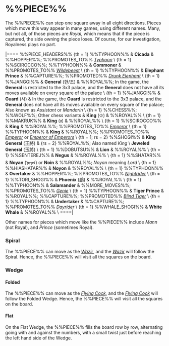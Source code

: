 # %%PIECE%%

The %%PIECE%% can step one square away in all eight directions.
Pieces which move this way appear in many games, using different names.
Many, but not all, of those pieces are *Royal*, which means that if
the piece is captured, the side owning the piece loses.
Of course, for our investigation, Royalness plays no part.

|====
%%PIECE_HEADERS%%
{th = 1} %%TYPHOON%%
       & **Cicada**
       & %%HOPPER%%; %%PROMOTES_TO%% [*Typhoon*](genie.html?piece=typoon) \\
{th = 1} %%SCIROCCO%%; %%TYPHOON%%
       & **Commoner**
       & %%PROMOTES_TO%% [*Wildebeest*](gnu.html?piece=wildebeest) \\
{th = 1} %%TYPHOON%%
       & **Elephant Prince**
       & %%CAPTURE%%; %%PROMOTED%% [*Drunk Elephant*](drunk_elephant.html) \\
{th = 1} %%JANGGI%%
       & **General** (&#xD55C;/&#xCD08;)
       & %%ROYAL%%;
         In the game, the **General** is restricted to the 3x3 palace,
         and the **General** does not have all its moves available 
         on every square of the palace \\
{th = 1} %%JANGGI%%
       & **Guard** (&#xC0AC;)
       & In the game, the **Guard** is restricted to the 3x3 palace,
         and the **General** does not have all its moves available 
         on every square of the palace; Also known as *Assistant* or
         *Mandarin* \\
{th = 1} %%CHESS%%; %%WOLF%%; Other chess variants
       & **King** (&#x2654;)
       & %%ROYAL%% \\
{th = 1} %%MAKRUK%%
       & **King** (&#x0E02;)
       & %%ROYAL%% \\
{th = 1} %%SCIROCCO%%
       & **King**
       & %%ROYAL%%;
         %%PROMOTES_TO%% [*Emperor*](champion.html?piece=emperor_scirocco) \\
{th = 1} %%TYPHOON%%
       & **King**
       & %%ROYAL%%;
         %%PROMOTES_TO%% [*Emperor*](emperor_typhoon.html) or
                         [*Emperor of Emperors*](emperor_of_emperors.html) \\
{th = 1; rs = 2} %%SHOGI%%
       & **King General** (&#x738b;&#x5c07;) 
       & {rs = 2} %%ROYAL%%; Also named *King* \\
         **Jeweled General** (&#x7389;&#x5c07;) \\
{th = 1} %%DOBUTSU%%
       & **Lion**
       & %%ROYAL%% \\
{th = 1} %%SENTEREJ%%
       & **Negus**
       & %%ROYAL%% \\
{th = 1} %%SHATAR%%
       & **Noyan** (<span class =
       "mongolian">&#x1828;&#x1823;&#x1836;&#x1820;&#x1828;</span>) or **Noin**
       & %%ROYAL%%; *Noyan* meaning *Lord* \\
{th = 1} %%HIASHATAR%%
       & **Noyon** 
       & %%ROYAL%% \\
{th = 1} %%TYPHOON%%
       & **Overtaker**
       & %%HOPPER%%; %%PROMOTES_TO%% [*Nightrider*](knightrider.html) \\
{th = 1} %%TORI_SHOGI%%
       & **Phoenix** (&#x9d6c;)
       & %%ROYAL%% \\
{th = 1} %%TYPHOON%%
       & **Salamander**
       & %%MORE_MOVES%%; %%PROMOTES_TO%% [*Genie*](genie.html) \\
{th = 1} %%TYPHOON%%
       & **Tiger Prince**
       & %%ROYAL%%; %%CAPTURE%%;
         %%PROMOTED%% [*Blind Tiger*](blind_tiger.html) \\
{th = 1} %%TYPHOON%%
       & **Undertaker**
       & %%CAPTURE%%; %%PROMOTES_TO%% [*Dayrider*](dayrider.html) \\
{th = 1} %%WHALE_SHOGI%%
       & **White Whale**
       & %%ROYAL%% \\
====|

Other names for pieces which move like the %%PIECE%%
include *Mann* (not Royal), and *Prince* (sometimes Royal). 

### Spiral

The %%PIECE%% can move as the [*Wazir*](wazir.html), and the
[*Wazir*](wazir.html)
will follow the Spiral. Hence, the %%PIECE%% will visit all the squares on
the board.

### Wedge

#### Folded

The %%PIECE%% can move as the [*Flying Cock*](flying_cock.html),
and the [*Flying Cock*](flying_cock.html)
will follow the Folded Wedge. Hence, the %%PIECE%% will visit all the squares on
the board.

#### Flat

On the Flat Wedge, the %%PIECE%% fills the board row by row, alternating going
with and against the numbers, with a small twist just before reaching
the left hand side of the Wedge.
